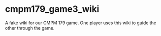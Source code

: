 # cmpm179_game3_wiki
 
A fake wiki for our CMPM 179 game. One player uses this wiki to guide the other through the game.
